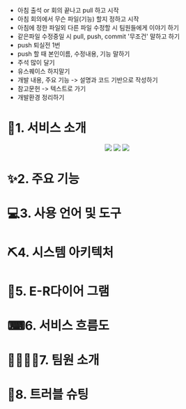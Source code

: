 * 아침 출석 or 회의 끝나고 pull 하고 시작
* 아침 회의에서 무슨 파일(기능) 할지 정하고 시작
* 아침에 정한 파일외 다른 파일 수정할 시 팀원들에게 이야기 하기
* 같은파일 수정중일 시 pull, push, commit '무조건' 말하고 하기
* push 퇴실전 1번
* push 할 때 본인이름, 수정내용, 기능 말하기
* 주석 많이 달기
* 유스퀘이스 하지말기
* 개발 내용, 주요 기능 -> 설명과 코드 기반으로 작성하기
* 참고문헌 -> 텍스트로 가기
* 개발환경 정리하기

# 👀1. 서비스 소개
<div align="center">
	<img src="https://img.shields.io/badge/Java-007396?style=flat&logo=Java&logoColor=white" />
	<img src="https://img.shields.io/badge/HTML5-E34F26?style=flat&logo=HTML5&logoColor=white" />
	<img src="https://img.shields.io/badge/CSS3-1572B6?style=flat&logo=CSS3&logoColor=white" />
</div>

# ✨2. 주요 기능
# 💻3. 사용 언어 및 도구
# ⛏4. 시스템 아키텍처
# 📜5. E-R다이어 그램
# ⌨6. 서비스 흐름도
# 👩‍💻👨‍💻7. 팀원 소개
# 🧨8. 트러블 슈팅

